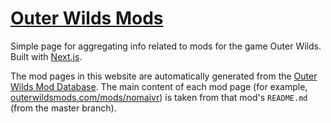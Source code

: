 # [Outer Wilds Mods](https://outerwildsmods.com/)

Simple page for aggregating info related to mods for the game Outer Wilds. Built with [Next.js](https://nextjs.org/).

The mod pages in this website are automatically generated from the [Outer Wilds Mod Database](https://github.com/Raicuparta/ow-mod-db). The main content of each mod page (for example, [outerwildsmods.com/mods/nomaivr](https://outerwildsmods.com/mods/nomaivr/)) is taken from that mod's `README.md` (from the master branch).
